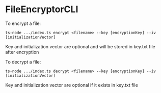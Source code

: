 # FileEncryptorCLI

To encrypt a file:

```ts-node .../index.ts encrypt <filename> --key [encryptionKey] --iv [initializationVector]```

Key and initialization vector are optional and will be stored in key.txt file after encryption

To decrypt a file:

```ts-node .../index.ts decrypt <filename> --key [encryptionKey] --iv [initializationVector]```

Key and initialization vector are optional if it exists in key.txt file 

